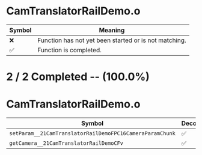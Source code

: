 # CamTranslatorRailDemo.o
| Symbol | Meaning 
| ------------- | ------------- 
| :x: | Function has not yet been started or is not matching. 
| :white_check_mark: | Function is completed. 


# 2 / 2 Completed -- (100.0%)
# CamTranslatorRailDemo.o
| Symbol | Decompiled? |
| ------------- | ------------- |
| `setParam__21CamTranslatorRailDemoFPC16CameraParamChunk` | :white_check_mark: |
| `getCamera__21CamTranslatorRailDemoCFv` | :white_check_mark: |
